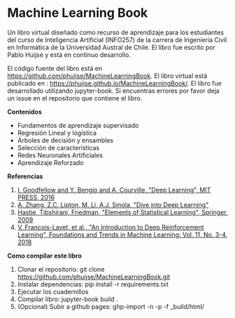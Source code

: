 # Machine Learning Book

Un libro virtual diseñado como recurso de aprendizaje para los estudiantes del curso de Inteligencia Artificial (INFO257) de la carrera de Ingeniería Civil en Informática de la Universidad Austral de Chile. El libro fue escrito por Pablo Huijse y está en continuo desarrollo.

El código fuente del libro está en https://github.com/phuijse/MachineLearningBook. El libro virtual está publicado en : https://phuijse.github.io/MachineLearningBook/. El libro fue desarrollado utilizando jupyter-book. Si encuentras errores por favor deja un issue en el repositorio que contiene el libro.

**Contenidos**

- Fundamentos de aprendizaje supervisado
- Regresión Lineal y logística
- Árboles de decisión y ensambles
- Selección de características
- Redes Neuronales Artificiales 
- Aprendizaje Reforzado

**Referencias**

1. [I. Goodfellow and Y. Bengio and A. Courville, "Deep Learning", MIT PRESS, 2016](http://www.deeplearningbook.org/)
1. [A. Zhang, Z.C. Lipton, M. Li, A.J. Smola, "Dive into Deep Learning"](https://www.d2l.ai/)
1. [Hastie, Tibshirani, Friedman, "Elements of Statistical Learning", Springer, 2009](http://www.web.stanford.edu/~hastie/ElemStatLearn/)
1. [V. Francois-Lavet, et al., "An Introduction to Deep Reinforcement Learning", Foundations and Trends in Machine Learning: Vol. 11, No. 3-4, 2018](https://arxiv.org/abs/1811.12560)

**Como compilar este libro**

1. Clonar el repositorio: git clone https://github.com/phuijse/MachineLearningBook.git
1. Instalar dependencias: pip install -r requirements.txt
1. Ejecutar los cuadernillos
1. Compilar libro: jupyter-book build .
1. (Opcional) Subir a github pages: ghp-import -n -p -f _build/html/
